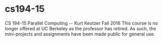 # cs194-15
CS 194-15 Parallel Computing -- Kurt Keutzer Fall 2016
This course is no longer offered at UC Berkeley as the professor has retired. As such, the mini-projects and assignments have been made public for general use.
